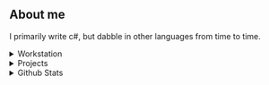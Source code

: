 ## About me
I primarily write c#, but dabble in other languages from time to time. 

<details>
<summary>Workstation</summary>

### Specs
<ul>
    <li>CPU: Ryzen 7 7800x3D</li>
    <li>GPU: Sapphire NITRO+ RX 7900XTX</li>
    <li>AIO: Arctic Liquid Freezer II 360</li>
    <li>RAM: G.SKILL Trident Z5 RGB 2x16GB</li>
    <li>MOBO: MSI MAG B650 TOMAHAWK WIFI</li>
    <li>SSD: SAMSUNG 980 Pro SSD 2TB M.2 NVMe</li>
    <li>SSD: SAMSUNG 980 SSD 1TB M.2 NVMe</li>
    <li>PSU: Corsair RM1000x 1000W 80+ Gold</li>
    <li>Case: Lian Li O11 Dynamic EVO</li>
    <li>Fans: Lian Li UNI FAN SL V2 120mm x10</li>
</ul>

### Peripherals
<ul>
    <li>Monitor: Dell Alienware AW2724DM</li>
    <li>Monitor: MSI Optix G27C5</li>
    <li>Keyboard: Razer Huntsman V2 TKL</li>
    <li>Mouse: Razer DeathAdder V3 Pro</li>
    <li>Mousepad: Razer Gigantus V2</li>
    <li>Microphone: Razer Siren V2 Pro</li>
    <li>Headphones: Sennheiser HD 6XX</li>
    <li>AMP: Schiit Magni+</li>
    <li>DAC: Schiit Modi+</li>
</ul>
</details>

<details>
    <summary>Projects</summary>

### Personal
<ul>
    <li><a href="https://github.com/Anequit/SCD" target="_blank">SCD</a></li>
    <li><a href="https://github.com/Anequit/win-optimizer" target="_blank">win-optimizer</a></li>
    <li><a href="https://github.com/Anequit/PasswordGenerator" target="_blank">PasswordGenerator</a></li>
    <li><a href="https://github.com/Anequit/winrar-activator" target="_blank">winrar-activator</a></li>
    <li><a href="https://github.com/Anequit/qBittorrentDiscordRelay" target="_blank">qBittorrentDiscordRelay</a></li>
    <li><a href="https://github.com/Anequit/VencordHelper" target="_blank">VencordHelper</a></li>
    <li><a href="https://github.com/Anequit/AudioImageEditor" target="_blank">AudioImageEditor</a></li>
    <li><a href="https://github.com/Anequit/Anecrypt" target="_blank">Anecrypt</a></li>
</ul>

### Contributions
<ul>
    <li><a href="https://github.com/izqalan/cy-client" target="_blank">cy client</a></li>
    <li><a href="https://github.com/dk-raw/express-messenger" target="_blank">express messenger</a></li>
</ul>
</details>

<details>
    <summary>Github Stats</summary>
    <p>
        <img src="https://github.com/Anequit/github-stats/blob/master/generated/overview.svg"/>
        <img src="https://github.com/Anequit/github-stats/blob/master/generated/languages.svg"/>
    </p>
</details>

